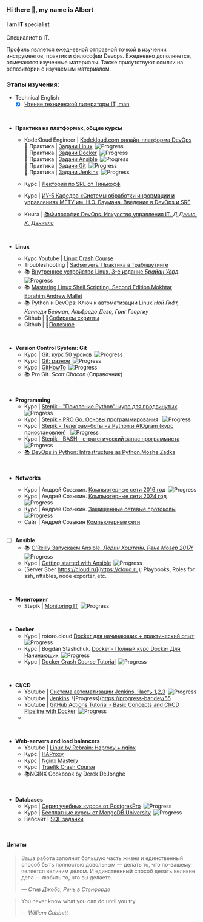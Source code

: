 ### Hi there 👋, my name is Albert
#### I am IT specialist

Специалист в IT. 

Профиль является ежедневной отправной точкой в изучении инструментов, практик и философии Devops. Ежедневно дополняется, отмечаются изученные материалы. Также присутствуют ссылки на репозитории с изучаемым материалом.


### Этапы изучения:

-  Technical English
   - [x] [Чтение технической литераторы IT, man](https://github.com/AlbLatypov/books.git)
  <br>

- __Практика на платформах, общие курсы__
   -  KodeKloud Engineer | [Kodekloud.com онлайн-платформа DevOps](https://github.com/AlbLatypov/Software_Engineering/blob/main/Kodekloud/README.md)\
        🔗 Практика | [Задачи Linux](https://github.com/AlbLatypov/Software_Engineering/blob/main/Kodekloud/Linux/README_linux.md)&ensp;![Progress](https://progress-bar.dev/60)\
        🔗 Практика | [Задачи Docker](https://github.com/AlbLatypov/Software_Engineering/blob/main/Kodekloud/Docker/README_docker.md)&ensp;![Progress](https://progress-bar.dev/100)\
        🔗 Практика | [Задачи Ansible](https://github.com/AlbLatypov/Software_Engineering/blob/main/Kodekloud/Ansible/README_ansible.md)&ensp;![Progress](https://progress-bar.dev/50)\
        🔗 Практика | [Задачи Git](https://github.com/AlbLatypov/Software_Engineering/blob/main/Kodekloud/Git/README_git.md)&ensp;![Progress](https://progress-bar.dev/60)\
        🔗 Практика | [Задачи Jenkins](https://github.com/AlbLatypov/Software_Engineering/blob/main/Kodekloud/Jenkins/README_jenkins.md)&ensp;![Progress](https://progress-bar.dev/50)

    - Курс | [Лекторий по SRE от Тинькофф](https://github.com/AlbLatypov/Software_Engineering.git)
    -  Курс | [ИУ-5 Кафедра «Системы обработки информации и управления» МГТУ им. Н.Э. Баумана. Введение в DevOps и SRE](https://github.com/AlbLatypov/Software_Engineering.git)
  - Книга | [📚Философия DevOps. Искусство управления IT. _Д.Дэвис, К. Дэниелс_](https://github.com/AlbLatypov/books)

  <br>

- __Linux__
  - Курс Youtube | [Linux Crash Course](https://www.youtube.com/playlist?list=PLT98CRl2KxKHKd_tH3ssq0HPrThx2hESW)
  - Troubleshooting | [Sadservers. Практика в траблшутинге](https://sadservers.com/)
  -  📚 [Внутреннее устройство Linux. 3-е издание._Брайан Уорд_](https://github.com/AlbLatypov/books)&ensp;![Progress](https://progress-bar.dev/60)
  -  📚  [Mastering Linux Shell Scripting. Second Edition.Mokhtar Ebrahim,Andrew Mallet](https://github.com/AlbLatypov/books.git)
  -  📚 Python и DevOps: Ключ к автоматизации Linux._Ной Гифт, Кеннеди Берман, Альфредо Деза, Григ Георгиу_
  - Github  | 🔗[Собираем скрипты](https://github.com/AlbLatypov/books/blob/main/mastering_linux_shell_scripting/Scripts/scrpt.readme.md)
  - Github  | 🔗[Полезное](links.md)

<br>

- __Version Control System: Git__
  - Курс | [Git: курс 50 уроков](https://www.youtube.com/playlist?list=PLDyvV36pndZFHXjXuwA_NywNrVQO0aQqb)&ensp;![Progress](https://progress-bar.dev/80)
  - Курс | [Git: разное](https://www.youtube.com/watch?v=lHacJuru1bc&list=PLDyvV36pndZEB7kWWocU4QSn-G78LoaEE&pp=iAQB)&ensp;![Progress](https://progress-bar.dev/0)
  - Курс | [GitHowTo](https://githowto.com/ru/git_basics)&ensp;![Progress](https://progress-bar.dev/90)
  -  📚 Pro Git. _Scott Chacon_ (Справочник)

<br>

- __Programming__
  - Курс | [Stepik - "Поколение Python": курс для продвинутых](https://github.com/AlbLatypov/python_advanced.git)&ensp;![Progress](https://progress-bar.dev/85)
  - Курс | [Stepik - PRO Go. Основы программирования](https://stepik.org/158385) &ensp;![Progress](https://progress-bar.dev/60)
  - Курс | [Stepik - Телеграм-боты на Python и AIOgram (курс приостановлен)](https://stepik.org/120924) &ensp;![Progress](https://progress-bar.dev/63)
  - Курс | [Stepik - BASH - стратегический запас программиста](https://stepik.org/108102) &ensp;![Progress](https://progress-bar.dev/25)
  - [📚 DevOps in Python: Infrastructure as Python.Moshe Zadka](https://github.com/AlbLatypov/books.git)

<br>

- __Networks__
  - Курс | Андрей Созыкин. [Компьютерные сети 2016 год](https://github.com/AlbLatypov/Networks.git)&ensp;![Progress](https://progress-bar.dev/15)
  - Курс | Андрей Созыкин. [Компьютерные сети 2024 год](https://github.com/AlbLatypov/Networks.git)&ensp;![Progress](https://progress-bar.dev/15)
  - Курс | Андрей Созыкин. [Защищенные сетевые протоколы](https://www.youtube.com/watch?v=LTLqazCztnc&list=PLtPJ9lKvJ4oiFnWCsVRElorOLt69YDEnv&pp=iAQB)&ensp;![Progress](https://progress-bar.dev/0)
  - Сайт | Андрей Созыкин [Компьютерные сети](https://www.asozykin.ru/courses/networks_online)

  <br>

- [ ] __Ansible__
  - 📚 [O'Reilly Запускаем Ansible. _Лорин Хоштейн, Рене Мозер_ _2017г_](https://github.com/AlbLatypov/books)![Progress](https://progress-bar.dev/55)
  - Курс | [Getting started with Ansible](https://www.youtube.com/playlist?list=PLT98CRl2KxKEUHie1m24-wkyHpEsa4Y70)&ensp;![Progress](https://progress-bar.dev/100)
  - [Server Sber https://cloud.ru](https://cloud.ru): Playbooks, Roles for ssh, nftables, node exporter, etc.

<br>

- __Мониторинг__
   - Stepik | [Monitoring IT](https://github.com/AlbLatypov/Software_Engineering/blob/main/Stepik-Monitoring-it/README.monitoring.md)&ensp;![Progress](https://progress-bar.dev/10)

<br>

- __Docker__
  - Курс | rotoro.cloud [Docker для начинающих + практический опыт](https://rotoro.cloud/ld-courses/docker-%d0%b4%d0%bb%d1%8f-%d0%bd%d0%b0%d1%87%d0%b8%d0%bd%d0%b0%d1%8e%d1%89%d0%b8%d1%85-%d0%bf%d1%80%d0%b0%d0%ba%d1%82%d0%b8%d1%87%d0%b5%d1%81%d0%ba%d0%b8%d0%b9-%d0%be%d0%bf%d1%8b%d1%82/)&ensp;![Progress](https://progress-bar.dev/60)
  - Курс | Bogdan Stashchuk. [Docker - Полный курс Docker Для Начинающих](https://www.youtube.com/watch?v=_uZQtRyF6Eg)&ensp;![Progress](https://progress-bar.dev/100)
  - Курс | [Docker Crash Course Tutorial](https://www.youtube.com/playlist?list=PL4cUxeGkcC9hxjeEtdHFNYMtCpjNBm3h7)&ensp;![Progress](https://progress-bar.dev/60)


<br>

- __CI/CD__
  -  Youtube | [Система автоматизации Jenkins. Часть 1,2,3](https://youtu.be/tvswVeMptLM?list=TLPQMTUwNTIwMjRI67BAOsAXuQ)&ensp;![Progress](https://progress-bar.dev/0)
  - Youtube | [Jenkins](https://www.youtube.com/playlist?list=PLg5SS_4L6LYvQbMrSuOjTL1HOiDhUE_5a)&ensp;![Progress](https://progress-bar.dev/55
  -  Youtube | [GitHub Actions Tutorial - Basic Concepts and CI/CD Pipeline with Docker](https://www.youtube.com/watch?v=R8_veQiYBjI)&ensp;![Progress](https://progress-bar.dev/0)
  - 

<br>

-  __Web-servers and load balancers__
   - Youtube | [Linux by Rebrain: Haproxy + nginx](https://youtu.be/3UzYoLmkF-g)
   - Курс | [HAProxy](https://www.youtube.com/playlist?list=PLQnljOFTspQUhgfvpgfxc-uFlWElKIBr-)
   - Курс | [Nginx Mastery](https://www.youtube.com/playlist?list=PLOLrQ9Pn6cawvMA5JjhzoQrnKbYGYQqx1)
   - Курс | [Traefik Crash Course](https://www.youtube.com/watch?v=C6IL8tjwC5E)
   -  📚NGINX Cookbook by Derek DeJonghe

<br>

- __Databases__
  - Курс | [Серия учебных курсов от PostgresPro](https://postgrespro.ru/education/courses)&ensp;![Progress](https://progress-bar.dev/7)
  - Курс | [Бесплатные курсы от MongoDB University](https://learn.mongodb.com/)&ensp;![Progress](https://progress-bar.dev/7)
  - Вебсайт | [SQL задачки](https://pgexercises.com/)

<br>

#### Цитаты
> Ваша работа заполнит большую часть жизни и единственный способ быть
> полностью довольным — делать то, что по-вашему является великим делом.
> И единственный способ делать великие дела — любить то, что вы делаете.
>
> *— Стив Джобс, Речь в Стенфорде*

>You never know what you can do until you try.
>
> *— William Cobbett*





